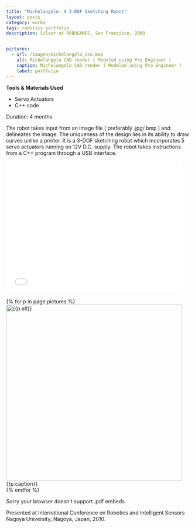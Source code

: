 ```yaml
---
title: "Michelangelo: A 3-DOF Sketching Robot"
layout: posts
category: works
tags: robotics portfolio
description: Silver at ROBOGAMES, San Francisco, 2009


pictures: 
  - url: /images/michelangelo_iso.bmp
    alt: Michelangelo CAD render ( Modeled using Pro Engineer )
    caption: Michelangelo CAD render ( Modeled using Pro Engineer )
    label: portfolio
---
```


**Tools & Materials Used**

* Servo Actuators
* C++ code

Duration: 4 months

<p> The robot takes input from an image file ( preferably .jpg/.bmp ) and delineates the image. The uniqueness of the design lies in its ability to draw curves unlike a printer. It is a 3-DOF sketching robot which incorporates 5 servo actuators running on 12V D.C. supply. The robot takes instructions from a C++ program through a USB interface. 
</p>

<p>
	<iframe width="480" height="360" src="//www.youtube.com/embed/v23cRTT9Ni4" frameborder="0" allowfullscreen></iframe>
</p>

{% for p in page.pictures %}
 <img style="width:480px;" src="{{site.assetURL}}{{p.url}}" title="{{p.alt}}" alt="{{p.alt}}"/>
 <span style="display:block">{{p.caption}}</span>
{% endfor %}

<object width="480" height="360" type="application/pdf" data="/Michelangelo 3 DOF Sketching Robot_Uttam Grandhi.pdf#page=1&amp;view=FitH&amp;zoom=80,0,0">
    	<p>Sorry your browser doesn't support .pdf embeds</p>
  	</object>

<p style="width: 600px; margin-top: 10px; ">Presented at International Conference on Robotics and Intelligent Sensors <br/>Nagoya University, Nagoya, Japan, 2010.</p>